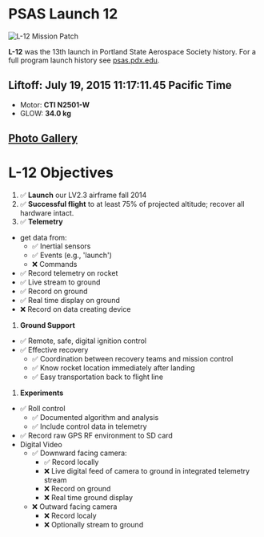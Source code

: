# PSAS Launch 12

![L-12 Mission Patch](http://psas.github.io/Launch-12/patch/L12_patch.svg)

**L-12** was the 13th launch in Portland State Aerospace Society history. For a
full program launch history see [psas.pdx.edu](http://psas.pdx.edu/).

## Liftoff: July 19, 2015 11:17:11.45 Pacific Time

 - Motor: **CTI N2501-W**
 - GLOW: **34.0 kg**

## [Photo Gallery](https://www.flickr.com/photos/pdxaerospace/sets/72157651608105790)


# L-12 Objectives

 1. :white_check_mark: **Launch** our LV2.3 airframe fall 2014
 1. :white_check_mark: **Successful flight** to at least 75% of projected altitude; recover all hardware intact.
 1. :white_check_mark: **Telemetry**
   - get data from:
      - :white_check_mark: Inertial sensors
      - :white_check_mark: Events (e.g., 'launch')
      - :x: Commands
   - :white_check_mark: Record telemetry on rocket
   - :white_check_mark: Live stream to ground
   - :white_check_mark: Record on ground
   - :white_check_mark: Real time display on ground
   - :x: Record on data creating device
 1. **Ground Support**
   - :white_check_mark: Remote, safe, digital ignition control
   - :white_check_mark: Effective recovery
      - :white_check_mark: Coordination between recovery teams and mission control
      - :white_check_mark: Know rocket location immediately after landing
      - :white_check_mark: Easy transportation back to flight line
 1. **Experiments**
   - :white_check_mark: Roll control
      - :white_check_mark: Documented algorithm and analysis
      - :white_check_mark: Include control data in telemetry
   - :white_check_mark: Record raw GPS RF environment to SD card
   - Digital Video
      - :white_check_mark: Downward facing camera:
        - :white_check_mark: Record locally
        - :x: Live digital feed of camera to ground in integrated telemetry stream
        - :x: Record on ground
        - :x: Real time ground display
      - :x: Outward facing camera
        - :x: Record localy
        - :x: Optionally stream to ground
